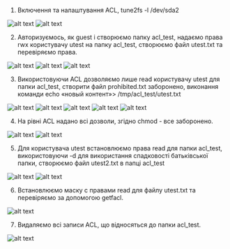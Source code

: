 1. Включення та налаштування ACL, tune2fs	-l	/dev/sda2

![alt text](https://github.com/boikoserhii/DevOps_online_Lviv_2020Q3Q4/blob/master/m5/task5.6/task5_6_1_1.PNG)
![alt text](https://github.com/boikoserhii/DevOps_online_Lviv_2020Q3Q4/blob/master/m5/task5.6/task5_6_1_2.PNG)

2. Авторизуємось, як guest і створюємо папку acl_test, надаємо права rwx користувачу utest на папку acl_test, створюємо файл utest.txt та перевіряємо права.

![alt text](https://github.com/boikoserhii/DevOps_online_Lviv_2020Q3Q4/blob/master/m5/task5.6/task5_6_2.PNG)
![alt text](https://github.com/boikoserhii/DevOps_online_Lviv_2020Q3Q4/blob/master/m5/task5.6/task5_6_2_1.PNG)
![alt text](https://github.com/boikoserhii/DevOps_online_Lviv_2020Q3Q4/blob/master/m5/task5.6/task5_6_2_2.PNG)

3. Використовуючи ACL дозволяємо лише read користувачу utest для папки acl_test, створити файл prohibited.txt заборонено, виконання команди echo «новый контент»> /tmp/acl_test/utest.txt

![alt text](https://github.com/boikoserhii/DevOps_online_Lviv_2020Q3Q4/blob/master/m5/task5.6/task5_6_3_access_denided.PNG)
![alt text](https://github.com/boikoserhii/DevOps_online_Lviv_2020Q3Q4/blob/master/m5/task5.6/task5_6_3_access_denided_2.PNG)
![alt text](https://github.com/boikoserhii/DevOps_online_Lviv_2020Q3Q4/blob/master/m5/task5.6/task5_6_3_access_denided_3.PNG)
![alt text](https://github.com/boikoserhii/DevOps_online_Lviv_2020Q3Q4/blob/master/m5/task5.6/task5_6_3_echo_pass.PNG)
![alt text](https://github.com/boikoserhii/DevOps_online_Lviv_2020Q3Q4/blob/master/m5/task5.6/task5_6_3_echo.PNG)

4. На рівні ACL надано всі дозволи, згідно chmod - все заборонено.

![alt text](https://github.com/boikoserhii/DevOps_online_Lviv_2020Q3Q4/blob/master/m5/task5.6/task5_6_4.PNG)
![alt text](https://github.com/boikoserhii/DevOps_online_Lviv_2020Q3Q4/blob/master/m5/task5.6/task5_6_4_new.PNG)

5. Для користувача utest встановлюємо права read для папки acl_test, використовуючи -d для використання спадковості батьківської папки, створюємо файл utest2.txt в папці acl_test 

![alt text](https://github.com/boikoserhii/DevOps_online_Lviv_2020Q3Q4/blob/master/m5/task5.6/task5_6_5_guest_tmp.PNG)
![alt text](https://github.com/boikoserhii/DevOps_online_Lviv_2020Q3Q4/blob/master/m5/task5.6/task5_6_5_utest2_create_ok.PNG)

6. Встановлюємо маску с правами read для файлу utest.txt та перевіряємо за допомогою getfacl.

![alt text](https://github.com/boikoserhii/DevOps_online_Lviv_2020Q3Q4/blob/master/m5/task5.6/task5_6_6_mask.PNG)

7. Видаляємо всі записи ACL, що відносяться до папки acl_test.

![alt text](https://github.com/boikoserhii/DevOps_online_Lviv_2020Q3Q4/blob/master/m5/task5.6/task5_6_7_del_acl.PNG)
